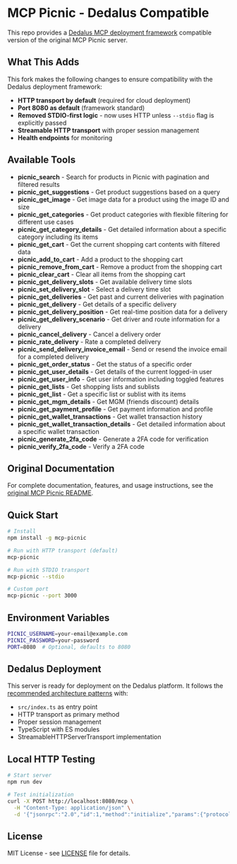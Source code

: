 # MCP Picnic - Dedalus Compatible

This repo provides a [Dedalus MCP deployment framework](https://docs.dedaluslabs.ai/server-guidelines) compatible version of the original MCP Picnic server.

## What This Adds

This fork makes the following changes to ensure compatibility with the Dedalus deployment framework:

- **HTTP transport by default** (required for cloud deployment)
- **Port 8080 as default** (framework standard)
- **Removed STDIO-first logic** - now uses HTTP unless `--stdio` flag is explicitly passed
- **Streamable HTTP transport** with proper session management
- **Health endpoints** for monitoring

## Available Tools

- **picnic_search** - Search for products in Picnic with pagination and filtered results
- **picnic_get_suggestions** - Get product suggestions based on a query
- **picnic_get_image** - Get image data for a product using the image ID and size
- **picnic_get_categories** - Get product categories with flexible filtering for different use cases
- **picnic_get_category_details** - Get detailed information about a specific category including its items
- **picnic_get_cart** - Get the current shopping cart contents with filtered data
- **picnic_add_to_cart** - Add a product to the shopping cart
- **picnic_remove_from_cart** - Remove a product from the shopping cart
- **picnic_clear_cart** - Clear all items from the shopping cart
- **picnic_get_delivery_slots** - Get available delivery time slots
- **picnic_set_delivery_slot** - Select a delivery time slot
- **picnic_get_deliveries** - Get past and current deliveries with pagination
- **picnic_get_delivery** - Get details of a specific delivery
- **picnic_get_delivery_position** - Get real-time position data for a delivery
- **picnic_get_delivery_scenario** - Get driver and route information for a delivery
- **picnic_cancel_delivery** - Cancel a delivery order
- **picnic_rate_delivery** - Rate a completed delivery
- **picnic_send_delivery_invoice_email** - Send or resend the invoice email for a completed delivery
- **picnic_get_order_status** - Get the status of a specific order
- **picnic_get_user_details** - Get details of the current logged-in user
- **picnic_get_user_info** - Get user information including toggled features
- **picnic_get_lists** - Get shopping lists and sublists
- **picnic_get_list** - Get a specific list or sublist with its items
- **picnic_get_mgm_details** - Get MGM (friends discount) details
- **picnic_get_payment_profile** - Get payment information and profile
- **picnic_get_wallet_transactions** - Get wallet transaction history
- **picnic_get_wallet_transaction_details** - Get detailed information about a specific wallet transaction
- **picnic_generate_2fa_code** - Generate a 2FA code for verification
- **picnic_verify_2fa_code** - Verify a 2FA code

## Original Documentation

For complete documentation, features, and usage instructions, see the [original MCP Picnic README](https://github.com/ivo-toby/mcp-picnic/blob/b238483b9a2a7f97f6f5c4a5cf5c6f1e8d8a1234/README.md).

## Quick Start

```bash
# Install
npm install -g mcp-picnic

# Run with HTTP transport (default)
mcp-picnic

# Run with STDIO transport
mcp-picnic --stdio

# Custom port
mcp-picnic --port 3000
```

## Environment Variables

```bash
PICNIC_USERNAME=your-email@example.com
PICNIC_PASSWORD=your-password
PORT=8080  # Optional, defaults to 8080
```

## Dedalus Deployment

This server is ready for deployment on the Dedalus platform. It follows the [recommended architecture patterns](https://docs.dedaluslabs.ai/server-guidelines) with:

- `src/index.ts` as entry point
- HTTP transport as primary method
- Proper session management
- TypeScript with ES modules
- StreamableHTTPServerTransport implementation

## Local HTTP Testing

```bash
# Start server
npm run dev

# Test initialization
curl -X POST http://localhost:8080/mcp \
  -H "Content-Type: application/json" \
  -d '{"jsonrpc":"2.0","id":1,"method":"initialize","params":{"protocolVersion":"2024-11-05","capabilities":{"tools":{}},"clientInfo":{"name":"TestClient","version":"1.0.0"}}}'
```

## License

MIT License - see [LICENSE](LICENSE) file for details.